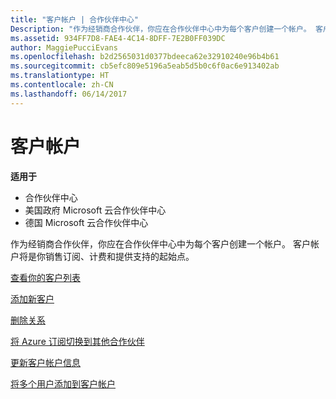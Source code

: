 ```yaml
---
title: "客户帐户 | 合作伙伴中心"
Description: "作为经销商合作伙伴，你应在合作伙伴中心中为每个客户创建一个帐户。 客户帐户将是你销售订阅、计费和提供支持的起始点。"
ms.assetid: 934FF7D8-FAE4-4C14-8DFF-7E2B0FF039DC
author: MaggiePucciEvans
ms.openlocfilehash: b2d2565031d0377bdeeca62e32910240e96b4b61
ms.sourcegitcommit: cb5efc809e5196a5eab5d5b0c6f0ac6e913402ab
ms.translationtype: HT
ms.contentlocale: zh-CN
ms.lasthandoff: 06/14/2017
---
```

# <a name="customer-accounts"></a>客户帐户

**适用于**

-  合作伙伴中心
-  美国政府 Microsoft 云合作伙伴中心
-  德国 Microsoft 云合作伙伴中心

作为经销商合作伙伴，你应在合作伙伴中心中为每个客户创建一个帐户。 客户帐户将是你销售订阅、计费和提供支持的起始点。

[查看你的客户列表](see-your-customer-list.md)

[添加新客户](add-a-new-customer.md)

[删除关系](remove-a-relationship.md)

[将 Azure 订阅切换到其他合作伙伴](switch-azure-subscriptions-to-a-different-partner.md)

[更新客户帐户信息](update-customer-account-info.md)

[将多个用户添加到客户帐户](adding-multiple-users-to-a-customer-account.md)

